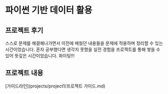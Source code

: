 # 파이썬 기반 데이터 활용

## 프로젝트 후기
스스로 문제를 해결해나가면서 이전에 배웠던 내용들을 문제에 적용하며 정리할 수 있는 시간이었습니다.
혼자 공부했다면 생각지 못했을 실전 경험을 프로젝트를 통해 쌓을 수 있어 뜻깊은 시간이었습니다.
화이팅!!!

## 프로젝트 내용
[가이드라인](projects/project1/프로젝트 가이드.md)